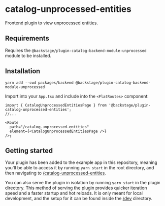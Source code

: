 # catalog-unprocessed-entities

Frontend plugin to view unprocessed entities.

## Requirements

Requires the `@backstage/plugin-catalog-backend-module-unprocessed` module to be installed.

## Installation

```shell
yarn add --cwd packages/backend @backstage/plugin-catalog-backend-module-unprocessed
```

Import into your `App.tsx` and include into the `<FlatRoutes>` component:

```tsx title="packages/app/src/App.tsx"
import { CatalogUnprocessedEntitiesPage } from '@backstage/plugin-catalog-unprocessed-entities';
//...

<Route
  path="/catalog-unprocessed-entities"
  element={<CatalogUnprocessedEntitiesPage />}
/>;
```

## Getting started

Your plugin has been added to the example app in this repository,
meaning you'll be able to access it by running `yarn start` in the root directory,
and then navigating to [/catalog-unprocessed-entities](http://localhost:3000/catalog-unprocessed-entities).

You can also serve the plugin in isolation by running `yarn start` in the plugin directory.
This method of serving the plugin provides quicker iteration speed and a faster startup and hot reloads.
It is only meant for local development, and the setup for it can be found inside the [/dev](./dev) directory.
